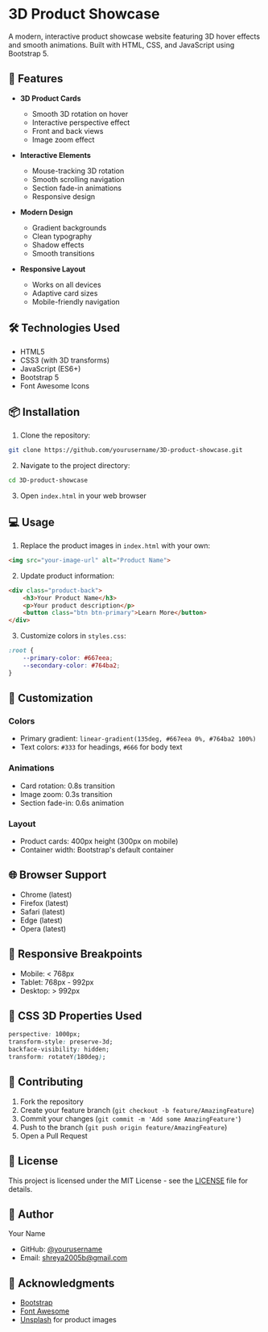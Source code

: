 # 3D Product Showcase

A modern, interactive product showcase website featuring 3D hover effects and smooth animations. Built with HTML, CSS, and JavaScript using Bootstrap 5.

## 🌟 Features

- **3D Product Cards**
  - Smooth 3D rotation on hover
  - Interactive perspective effect
  - Front and back views
  - Image zoom effect

- **Interactive Elements**
  - Mouse-tracking 3D rotation
  - Smooth scrolling navigation
  - Section fade-in animations
  - Responsive design

- **Modern Design**
  - Gradient backgrounds
  - Clean typography
  - Shadow effects
  - Smooth transitions

- **Responsive Layout**
  - Works on all devices
  - Adaptive card sizes
  - Mobile-friendly navigation

## 🛠️ Technologies Used

- HTML5
- CSS3 (with 3D transforms)
- JavaScript (ES6+)
- Bootstrap 5
- Font Awesome Icons

## 📦 Installation

1. Clone the repository:
```bash
git clone https://github.com/yourusername/3D-product-showcase.git
```

2. Navigate to the project directory:
```bash
cd 3D-product-showcase
```

3. Open `index.html` in your web browser

## 💻 Usage

1. Replace the product images in `index.html` with your own:
```html
<img src="your-image-url" alt="Product Name">
```

2. Update product information:
```html
<div class="product-back">
    <h3>Your Product Name</h3>
    <p>Your product description</p>
    <button class="btn btn-primary">Learn More</button>
</div>
```

3. Customize colors in `styles.css`:
```css
:root {
    --primary-color: #667eea;
    --secondary-color: #764ba2;
}
```

## 🎨 Customization

### Colors
- Primary gradient: `linear-gradient(135deg, #667eea 0%, #764ba2 100%)`
- Text colors: `#333` for headings, `#666` for body text

### Animations
- Card rotation: 0.8s transition
- Image zoom: 0.3s transition
- Section fade-in: 0.6s animation

### Layout
- Product cards: 400px height (300px on mobile)
- Container width: Bootstrap's default container

## 🌐 Browser Support

- Chrome (latest)
- Firefox (latest)
- Safari (latest)
- Edge (latest)
- Opera (latest)

## 📱 Responsive Breakpoints

- Mobile: < 768px
- Tablet: 768px - 992px
- Desktop: > 992px

## 🔧 CSS 3D Properties Used

```css
perspective: 1000px;
transform-style: preserve-3d;
backface-visibility: hidden;
transform: rotateY(180deg);
```

## 🤝 Contributing

1. Fork the repository
2. Create your feature branch (`git checkout -b feature/AmazingFeature`)
3. Commit your changes (`git commit -m 'Add some AmazingFeature'`)
4. Push to the branch (`git push origin feature/AmazingFeature`)
5. Open a Pull Request

## 📄 License

This project is licensed under the MIT License - see the [LICENSE](LICENSE) file for details.

## 👤 Author

Your Name
- GitHub: [@yourusername]((https://github.com/shrfr))
- Email: shreya2005b@gmail.com

## 🙏 Acknowledgments

- [Bootstrap](https://getbootstrap.com/)
- [Font Awesome](https://fontawesome.com/)
- [Unsplash](https://unsplash.com/) for product images 
